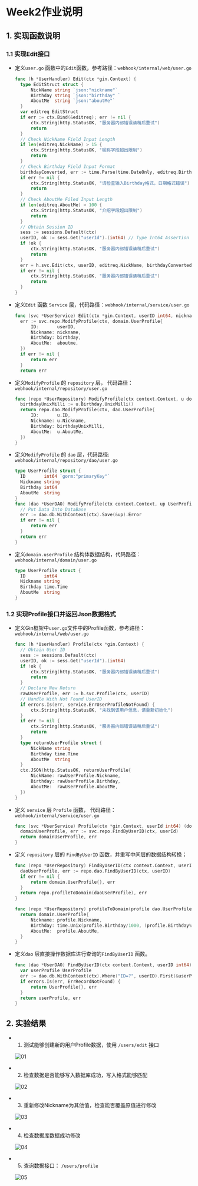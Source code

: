 # Week2作业说明

## 1. 实现函数说明

### 1.1 实现Edit接口

- 定义`user.go` 函数中的`Edit`函数，参考路径：`webhook/internal/web/user.go`

  ```go
  func (h *UserHandler) Edit(ctx *gin.Context) {
  	type EditStruct struct {
  		NickName string `json:"nickname"`
  		Birthday string `json:"birthday" `
  		AboutMe  string `json:"aboutMe"`
  	}
  	var editreq EditStruct
  	if err := ctx.Bind(&editreq); err != nil {
  		ctx.String(http.StatusOK, "服务器内部错误请稍后重试")
  		return
  	}
  	// Check NickName Field Input Length
  	if len(editreq.NickName) > 15 {
  		ctx.String(http.StatusOK, "昵称字段超出限制")
  		return
  	}
  	// Check Birthday Field Input Format
  	birthdayConverted, err := time.Parse(time.DateOnly, editreq.Birthday)
  	if err != nil {
  		ctx.String(http.StatusOK, "请检查输入Birthday格式，日期格式错误")
  		return
  	}
  	// Check AboutMe Filed Input Length
  	if len(editreq.AboutMe) > 100 {
  		ctx.String(http.StatusOK, "介绍字段超出限制")
  		return
  	}
  	// Obtain Session ID
  	sess := sessions.Default(ctx)
  	userID, ok := sess.Get("userId").(int64) // Type Int64 Assertion
  	if !ok {
  		ctx.String(http.StatusOK, "服务器内部错误请稍后重试")
  		return
  	}
  	err = h.svc.Edit(ctx, userID, editreq.NickName, birthdayConverted, editreq.AboutMe)
  	if err != nil {
  		ctx.String(http.StatusOK, "服务器内部错误请稍后重试")
  		return
  	}
  }
  ```

- 定义`Edit` 函数 `Service` 层，代码路径：`webhook/internal/service/user.go`

  ```go
  func (svc *UserService) Edit(ctx *gin.Context, userID int64, nickname string, birthday time.Time, aboutme string) error {
  	err := svc.repo.ModifyProfile(ctx, domain.UserProfile{
  		ID:       userID,
  		Nickname: nickname,
  		Birthday: birthday,
  		AboutMe:  aboutme,
  	})
  	if err != nil {
  		return err
  	}
  	return err
  ```

- 定义`ModifyProfile` 的 `repository` 层， 代码路径： `webhook/internal/repository/user.go`

  ```go
  func (repo *UserRepository) ModifyProfile(ctx context.Context, u domain.UserProfile) error {
  	birthdayUnixMilli := u.Birthday.UnixMilli()
  	return repo.dao.ModifyProfile(ctx, dao.UserProfile{
  		ID:       u.ID,
  		Nickname: u.Nickname,
  		Birthday: birthdayUnixMilli,
  		AboutMe:  u.AboutMe,
  	})
  }

- 定义`ModifyProfile` 的 `dao` 层，代码路径: `webhook/internal/repository/dao/user.go`

  ```go
  type UserProfile struct {
  	ID       int64 `gorm:"primaryKey"`
  	Nickname string
  	Birthday int64
  	AboutMe  string
  }
  func (dao *UserDAO) ModifyProfile(ctx context.Context, up UserProfile) error {
  	// Put Data Into DataBase
  	err := dao.db.WithContext(ctx).Save(&up).Error
  	if err != nil {
  		return err
  	}
  	return err
  }
  ```

- 定义`domain.userProfile` 结构体数据结构，代码路径：`webhook/internal/domain/user.go`

  ```go
  type UserProfile struct {
  	ID       int64
  	Nickname string
  	Birthday time.Time
  	AboutMe  string
  }
  ```

### 1.2 实现Profile接口并返回Json数据格式

- 定义Gin框架中`user.go`文件中的Profile函数，参考路径：`webhook/internal/web/user.go`

  ```go
  func (h *UserHandler) Profile(ctx *gin.Context) {
  	// Obtain User ID
  	sess := sessions.Default(ctx)
  	userID, ok := sess.Get("userId").(int64)
  	if !ok {
  		ctx.String(http.StatusOK, "服务器内部错误请稍后重试")
  		return
  	}
  	// Declare New Return
  	rawUserProfile, err := h.svc.Profile(ctx, userID)
  	// Handle With Not Found UserID
  	if errors.Is(err, service.ErrUserProfileNotFound) {
  		ctx.String(http.StatusOK, "未找到该用户信息，请重新初始化")
  	}
  	if err != nil {
  		ctx.String(http.StatusOK, "服务器内部错误请稍后重试")
  		return
  	}
  	type returnUserProfile struct {
  		NickName string
  		Birthday time.Time
  		AboutMe  string
  	}
  	ctx.JSON(http.StatusOK, returnUserProfile{
  		NickName: rawUserProfile.Nickname,
  		Birthday: rawUserProfile.Birthday,
  		AboutMe:  rawUserProfile.AboutMe,
  	})
  }
  ```

- 定义 `service` 层 `Profile` 函数， 代码路径：`webhook/internal/service/user.go`

  ```go
  func (svc *UserService) Profile(ctx *gin.Context, userId int64) (domain.UserProfile, error) {
  	domainUserProfile, err := svc.repo.FindByUserID(ctx, userId)
  	return domainUserProfile, err
  }
  ```

- 定义 `repository` 层的 `FindByUserID` 函数，并重写中间层的数据结构转换；

  ```go
  func (repo *UserRepository) FindByUserID(ctx context.Context, userID int64) (domain.UserProfile, error) {
  	daoUserProfile, err := repo.dao.FindByUserID(ctx, userID)
  	if err != nil {
  		return domain.UserProfile{}, err
  	}
  	return repo.profileToDomain(daoUserProfile), err
  }
  
  func (repo *UserRepository) profileToDomain(profile dao.UserProfile) domain.UserProfile {
  	return domain.UserProfile{
  		Nickname: profile.Nickname,
  		Birthday: time.Unix(profile.Birthday/1000, (profile.Birthday%1000)*1000000),
  		AboutMe:  profile.AboutMe,
  	}
  }
  ```

- 定义`dao` 层直接操作数据库进行查询的`FindByUserID` 函数。

  ```go
  func (dao *UserDAO) FindByUserID(ctx context.Context, userID int64) (UserProfile, error) {
  	var userProfile UserProfile
  	err := dao.db.WithContext(ctx).Where("ID=?", userID).First(&userProfile).Error
  	if errors.Is(err, ErrRecordNotFound) {
  		return UserProfile{}, err
  	}
  	return userProfile, err
  }
  ```

## 2. 实验结果

- 1. 测试能够创建新的用户Profile数据，使用 `/users/edit` 接口

  ![01](./img/01.png)

- 2. 检查数据是否能够写入数据库成功，写入格式能够匹配

  ![02](./img/02.png)

- 3. 重新修改Nickname为其他值，检查能否覆盖原值进行修改

  ![03](./img/03.png)

- 4. 检查数据库数据成功修改

  ![04](./img/04.png)

- 5. 查询数据接口： `/users/profile`

  ![05](./img/05.png)
